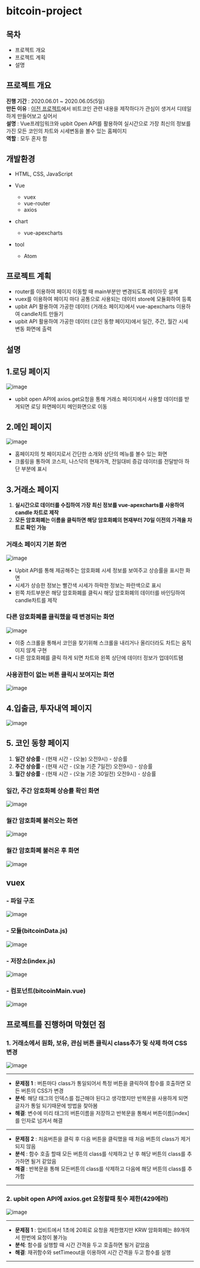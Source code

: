 # bitcoin-project

## 목차
- 프로젝트 개요
- 프로젝트 계획
- 설명

## 프로젝트 개요
**진행 기간** : 2020.06.01 ~ 2020.06.05(5일)  
**만든 이유** : [이전 프로젝트](https://github.com/jskim95/Vue-project)에서 비트코인 관련 내용을 제작하다가 관심이 생겨서 디테일하게 만들어보고 싶어서  
**설명** : Vue프레임워크와 upbit Open API를 활용하여 실시간으로 가장 최신의 정보를 가진 모든 코인의 차트와 시세변동을 볼수 있는 홈페이지  
**역할** : 모두 혼자 함  

## 개발환경
- HTML, CSS, JavaScript
- Vue
  - vuex
  - vue-router
  - axios
  
- chart
  - vue-apexcharts

- tool
  - Atom
  
## 프로젝트 계획
- router를 이용하여 페이지 이동할 때 main부분만 변경되도록 레이아웃 설계
- vuex를 이용하여 페이지 마다 공통으로 사용되는 데이터 store에 모듈화하여 등록
- upbit API 활용하여 가공한 데이터 (거래소 페이지)에서 vue-apexcharts 이용하여 candle차트 만들기
- upbit API 활용하여 가공한 데이터 (코인 동향 페이지)에서 일간, 주간, 월간 시세 변동 화면에 출력

## 설명

## 1.로딩 페이지
![image](https://user-images.githubusercontent.com/52224543/83846870-3f505500-a746-11ea-8c9d-c6aedde233af.png)
- upbit open API에 axios.get요청을 통해 거래소 페이지에서 사용할 데이터를 받게되면 로딩 화면페이지 메인화면으로 이동

## 2.메인 페이지
![image](https://user-images.githubusercontent.com/52224543/83848497-ed5cfe80-a748-11ea-9aff-c1dc103cbc26.png)
- 홈페이지의 첫 페이지로서 간단한 소개와 상단의 메뉴를 볼수 있는 화면
- 크롤링을 통하여 코스피, 나스닥의 현재가격, 전일대비 증감 데이터를 전달받아 하단 부분에 표시

## 3.거래소 페이지
1. **실시간으로 데이터를 수집하여 가장 최신 정보를 vue-apexcharts를 사용하여 candle 차트로 제작**
2. **모든 암호화폐는 이름을 클릭하면 해당 암호화폐의 현재부터 70일 이전의 가격을 차트로 확인 가능**

### 거래소 페이지 기본 화면
![image](https://user-images.githubusercontent.com/52224543/83849464-6dd02f00-a74a-11ea-8c19-9b3a3394fd36.png)

- Upbit API를 통해 제공해주는 암호화폐 시세 정보를 보여주고 상승률을 표시한 화면
- 시세가 상승한 정보는 빨간색 시세가 하락한 정보는 파란색으로 표시
- 왼쪽 차트부분은 해당 암호화폐를 클릭시 해당 암호화폐의 데이터를 바인딩하여 candle차트를 제작 

### 다른 암호화폐를 클릭했을 때 변경되는 화면
![image](https://user-images.githubusercontent.com/52224543/83850963-9eb16380-a74c-11ea-95be-f9d25bbdfa3f.png)

- 이중 스크롤을 통해서 코인을 찾기위해 스크롤을 내리거나 올리더라도 차트는 움직이지 않게 구현
- 다른 암호화폐를 클릭 하게 되면 차트와 왼쪽 상단에 데이터 정보가 업데이트됌

### 사용권한이 없는 버튼 클릭시 보여지는 화면
![image](https://user-images.githubusercontent.com/52224543/83851505-6eb69000-a74d-11ea-8742-881f96912cce.png)

## 4.입출금, 투자내역 페이지
![image](https://user-images.githubusercontent.com/52224543/83853084-b807df00-a74f-11ea-998c-c5fc43533ca8.png)

## 5. 코인 동향 페이지
1. **일간 상승률** - (현재 시간 - (오늘) 오전9시) - 상승률
2. **주간 상승률** - (현재 시간 - (오늘 기준 7일전) 오전9시) - 상승률
3. **월간 상승률** - (현재 시간 - (오늘 기준 30일전) 오전9시) - 상승률

### 일간, 주간 암호화폐 상승률 확인 화면
![image](https://user-images.githubusercontent.com/52224543/83853343-1f259380-a750-11ea-997f-2de1fbed55ed.png)

### 월간 암호화폐 불러오는 화면
![image](https://user-images.githubusercontent.com/52224543/83853943-fc47af00-a750-11ea-8ab9-13116ccedf38.png)

### 월간 암호화폐 불러온 후 화면
![image](https://user-images.githubusercontent.com/52224543/83854008-0c5f8e80-a751-11ea-9407-617c55a7cc48.png)



## vuex
### - 파일 구조
![image](https://user-images.githubusercontent.com/52224543/83857343-ceb13480-a755-11ea-8928-49027cc309fe.png)

### - 모듈(bitcoinData.js)
![image](https://user-images.githubusercontent.com/52224543/83856514-a37a1580-a754-11ea-8f76-a0e4a7bbe2c4.png)

### - 저장소(index.js)
![image](https://user-images.githubusercontent.com/52224543/83856585-c0164d80-a754-11ea-9235-5b1188238a02.png)

### - 컴포넌트(bitcoinMain.vue)
![image](https://user-images.githubusercontent.com/52224543/83856694-eb00a180-a754-11ea-9ee4-40d35cd0fd3f.png)


## 프로젝트를 진행하며 막혔던 점
### 1. 거래소에서 원화, 보유, 관심 버튼 클릭시 class추가 및 삭제 하여 CSS 변경 
![image](https://user-images.githubusercontent.com/52224543/83860607-70d31b80-a75a-11ea-84e5-69771b1f7b55.png)

<hr>

- **문제점 1** : 버튼마다 class가 통일되어서 특정 버튼을 클릭하여 함수를 호출하면 모든 버튼의 CSS가 변경  
- **분석**: 해당 태그의 인덱스를 접근해야 된다고 생각했지만 반복문을 사용하게 되면 글자가 통일 되기때문에 방법을 찾아봄  
- **해결**: 변수에 미리 태그의 버튼이름을 저장하고 반복문을 통해서 버튼이름[index]를 인자로 넘겨서 해결  

<hr>

- **문제점 2** : 처음버튼을 클릭 후 다음 버튼을 클릭했을 때 처음 버튼의 class가 제거 되지 않음  
- **분석** : 함수 호출 할때 모든 버튼의 class를 삭제하고 난 후 해당 버튼의 class를 추가하면 될거 같았음  
- **해결** : 반복문을 통해 모든버튼의 class를 삭제하고 다음에 해당 버튼의 class를 추가함  

<hr>

### 2. upbit open API에 axios.get 요청할때 횟수 제한(429에러)
![image](https://user-images.githubusercontent.com/52224543/83861939-34a0ba80-a75c-11ea-9b3f-e15ee255a44c.png)

<hr>

- **문제점 1** : 업비트에서 1초에 20회로 요청을 제한했지만 KRW 암화화폐는 89개여서 한번에 요청이 불가능
- **분석**: 함수를 실행할 때 시간 간격을 두고 호출하면 될거 같았음
- **해결**: 재귀함수와 setTimeout을 이용하여 시간 간격을 두고 함수를 실행 

<hr>


